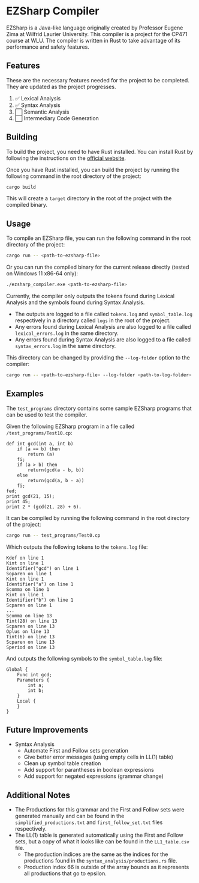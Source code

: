 # EZSharp Compiler
EZSharp is a Java-like language originally created by Professor Eugene Zima at Wilfrid Laurier University. This compiler is a project for the CP471 course at WLU. The compiler is written in Rust to take advantage of its performance and safety features.

## Features
These are the necessary features needed for the project to be completed. They are updated as the project progresses.

1. ✅ Lexical Analysis
2. ✅ Syntax Analysis
3. ⬜ Semantic Analysis
4. ⬜ Intermediary Code Generation

## Building
To build the project, you need to have Rust installed. You can install Rust by following the instructions on the [official website](https://www.rust-lang.org/tools/install).

Once you have Rust installed, you can build the project by running the following command in the root directory of the project:
```bash
cargo build
```
This will create a `target` directory in the root of the project with the compiled binary.

## Usage
To compile an EZSharp file, you can run the following command in the root directory of the project:
```bash
cargo run -- <path-to-ezsharp-file>
```
Or you can run the compiled binary for the current release directly (tested on Windows 11 x86-64 only):
```bash
./ezsharp_compiler.exe <path-to-ezsharp-file>
```

Currently, the compiler only outputs the tokens found during Lexical Analysis and the symbols found during Syntax Analysis.
- The outputs are logged to a file called `tokens.log` and `symbol_table.log` respectively in a directory called `logs` in the root of the project.
- Any errors found during Lexical Analysis are also logged to a file called `lexical_errors.log` in the same directory.
- Any errors found during Syntax Analysis are also logged to a file called `syntax_errors.log` in the same directory.

This directory can be changed by providing the `--log-folder` option to the compiler:
```bash
cargo run -- <path-to-ezsharp-file> --log-folder <path-to-log-folder>
```

## Examples
The `test_programs` directory contains some sample EZSharp programs that can be used to test the compiler.

Given the following EZSharp program in a file called `/test_programs/Test10.cp`:
```
def int gcd(int a, int b)
    if (a == b) then
        return (a)
    fi;
    if (a > b) then
        return(gcd(a - b, b))
    else
        return(gcd(a, b - a))
    fi;
fed;
print gcd(21, 15);
print 45;
print 2 * (gcd(21, 28) + 6).
```

It can be compiled by running the following command in the root directory of the project:
```bash
cargo run -- test_programs/Test0.cp
```

Which outputs the following tokens to the `tokens.log` file:
```
Kdef on line 1
Kint on line 1
Identifier("gcd") on line 1
Soparen on line 1
Kint on line 1
Identifier("a") on line 1
Scomma on line 1
Kint on line 1
Identifier("b") on line 1
Scparen on line 1
...
Scomma on line 13
Tint(28) on line 13
Scparen on line 13
Oplus on line 13
Tint(6) on line 13
Scparen on line 13
Speriod on line 13
```

And outputs the following symbols to the `symbol_table.log` file:
```
Global {
	Func int gcd;
	Parameters {
		int a;
		int b;
	}
	Local {
	}
}
```

## Future Improvements
- Syntax Analysis
    - Automate First and Follow sets generation
    - Give better error messages (using empty cells in LL(1) table)
    - Clean up symbol table creation
    - Add support for parantheses in boolean expressions
    - Add support for negated expressions (grammar change)

## Additional Notes
- The Productions for this grammar and the First and Follow sets were generated manually and can be found in the `simplified_productions.txt` and `first_follow_set.txt` files respectively.
- The LL(1) table is generated automatically using the First and Follow sets, but a copy of what it looks like can be found in the `LL1_table.csv` file.
    - The production indices are the same as the indices for the productions found in the `syntax_analysis/productions.rs` file.
    - Production index 66 is outside of the array bounds as it represents all productions that go to epsilon.